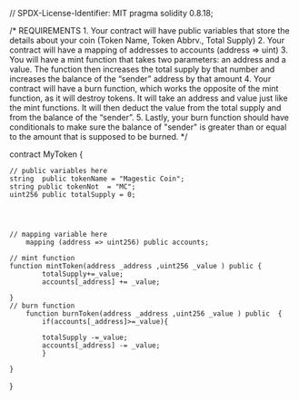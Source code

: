 // SPDX-License-Identifier: MIT
pragma solidity 0.8.18;

/*
       REQUIREMENTS
    1. Your contract will have public variables that store the details about your coin (Token Name, Token Abbrv., Total Supply)
    2. Your contract will have a mapping of addresses to accounts (address => uint)
    3. You will have a mint function that takes two parameters: an address and a value. 
       The function then increases the total supply by that number and increases the balance 
       of the “sender” address by that amount
    4. Your contract will have a burn function, which works the opposite of the mint function, as it will destroy tokens. 
       It will take an address and value just like the mint functions. It will then deduct the value from the total supply 
       and from the balance of the “sender”.
    5. Lastly, your burn function should have conditionals to make sure the balance of "sender" is greater than or equal 
       to the amount that is supposed to be burned.
*/

contract MyToken {

    // public variables here
    string  public tokenName = "Magestic Coin";
    string public tokenNot  = "MC";
    uint256 public totalSupply = 0;




    // mapping variable here
        mapping (address => uint256) public accounts;

    // mint function
    function mintToken(address _address ,uint256 _value ) public {
            totalSupply+=_value;
            accounts[_address] += _value;
            
    }
    // burn function
        function burnToken(address _address ,uint256 _value ) public  {
            if(accounts[_address]>=_value){

            totalSupply -=_value;
            accounts[_address] -= _value;
            }   
            
    }

}
